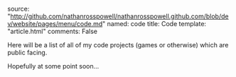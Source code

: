 source: "http://github.com/nathanrosspowell/nathanrosspowell.github.com/blob/dev/website/pages/menu/code.md"
named: code
title: Code 
template: "article.html"
comments: False

Here will be a list of all of my code projects (games or otherwise) which are public facing.

Hopefully at some point soon...
